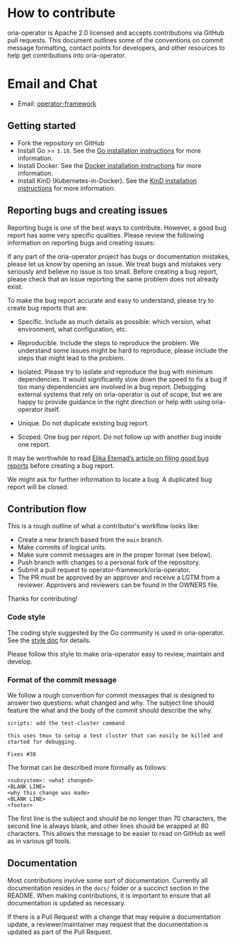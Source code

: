 # How to contribute

oria-operator is Apache 2.0 licensed and accepts contributions via GitHub pull requests. This document outlines some of the conventions on commit message formatting, contact points for developers, and other resources to help get contributions into oria-operator.

# Email and Chat

- Email: [operator-framework][operator_framework]  

## Getting started

- Fork the repository on GitHub
- Install Go >= `1.18`. See the [Go installation instructions][go-install] for more information.
- Install Docker. See the [Docker installation instructions][docker-install] for more information.
- Install KinD (Kubernetes-in-Docker). See the [KinD installation instructions][kind-install] for more information.

## Reporting bugs and creating issues

Reporting bugs is one of the best ways to contribute. However, a good bug report has some very specific qualities. Please review the following information on reporting bugs and creating issues:

If any part of the oria-operator project has bugs or documentation mistakes, please let us know by opening an issue. We treat bugs and mistakes very seriously and believe no issue is too small. Before creating a bug report, please check that an issue reporting the same problem does not already exist.

To make the bug report accurate and easy to understand, please try to create bug reports that are:

- Specific. Include as much details as possible: which version, what environment, what configuration, etc.

- Reproducible. Include the steps to reproduce the problem. We understand some issues might be hard to reproduce, please include the steps that might lead to the problem.

- Isolated. Please try to isolate and reproduce the bug with minimum dependencies. It would significantly slow down the speed to fix a bug if too many dependencies are involved in a bug report. Debugging external systems that rely on oria-operator is out of scope, but we are happy to provide guidance in the right direction or help with using oria-operator itself.

- Unique. Do not duplicate existing bug report.

- Scoped. One bug per report. Do not follow up with another bug inside one report.

It may be worthwhile to read [Elika Etemad’s article on filing good bug reports](https://fantasai.inkedblade.net/style/talks/filing-good-bugs/) before creating a bug report.

We might ask for further information to locate a bug. A duplicated bug report will be closed.

## Contribution flow

This is a rough outline of what a contributor's workflow looks like:

- Create a new branch based from the `main` branch.
- Make commits of logical units.
- Make sure commit messages are in the proper format (see below).
- Push branch with changes to a personal fork of the repository.
- Submit a pull request to operator-framework/oria-operator.
- The PR must be approved by an approver and receive a LGTM from a reviewer. Approvers and reviewers can be found in the OWNERS file.

Thanks for contributing!

### Code style

The coding style suggested by the Go community is used in oria-operator. See the [style doc][golang-style-doc] for details.

Please follow this style to make oria-operator easy to review, maintain and develop.

### Format of the commit message

We follow a rough convention for commit messages that is designed to answer two
questions: what changed and why. The subject line should feature the what and
the body of the commit should describe the why.

```
scripts: add the test-cluster command

this uses tmux to setup a test cluster that can easily be killed and started for debugging.

Fixes #38
```

The format can be described more formally as follows:

```
<subsystem>: <what changed>
<BLANK LINE>
<why this change was made>
<BLANK LINE>
<footer>
```

The first line is the subject and should be no longer than 70 characters, the second line is always blank, and other lines should be wrapped at 80 characters. This allows the message to be easier to read on GitHub as well as in various git tools.

## Documentation

Most contributions involve some sort of documentation. Currently all documentation resides in the `docs/` folder or a succinct section in the README. When making contributions, it is important to ensure that all documentation is updated as necessary.

If there is a Pull Request with a change that may require a documentation update, a reviewer/maintainer may request that the documentation is updated as part of the Pull Request.

[operator_framework]: https://groups.google.com/forum/#!forum/operator-framework
[golang-style-doc]: https://github.com/golang/go/wiki/CodeReviewComments
[go-install]:https://go.dev/doc/install
[docker-install]:https://docs.docker.com/engine/install/
[kind-install]:https://kind.sigs.k8s.io/docs/user/quick-start/#installation
